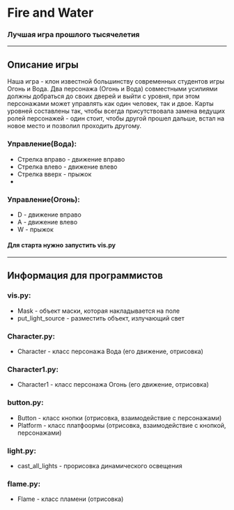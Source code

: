 # Fire and Water
### Лучшая игра прошлого тысячелетия 
---
## Описание игры
Наша игра - клон известной большинству современных студентов игры Огонь и Вода. Два персонажа (Огонь и Вода) совместными усилиями должны добраться до своих дверей и выйти с уровня, при этом персонажами может управлять как один человек, так и двое. 
Карты уровней составлены так, чтобы всегда присутствовала замена ведущих ролей персонажей - один стоит, чтобы другой прошел дальше, встал на новое место и позволил проходить другому.

### Управление(Вода):
- Стрелка вправо - движение вправо
- Стрелка влево - движение влево
- Стрелка вверх - прыжок
- 
### Управление(Огонь):
- D - движение вправо
- A - движение влево
- W - прыжок

#### Для старта нужно запустить vis.py
---
## Информация для программистов

### vis.py:
  - Mask - объект маски, которая накладывается на поле
  - put_light_source - разместить объект, излучающий свет

### Character.py:
   - Character - класс персонажа Вода (его движение, отрисовка)

### Character1.py:
   - Character1 - класс персонажа Огонь (его движение, отрисовка)

### button.py:
  - Button - класс кнопки (отрисовка, взаимодействие с персонажами)
  - Platform - класс платфоормы (отрисовка, взаимодействие с кнопкой, персонажами)

### light.py:
  - cast_all_lights - прорисовка динамического освещения

### flame.py:
  - Flame - класс пламени (отрисовка)
